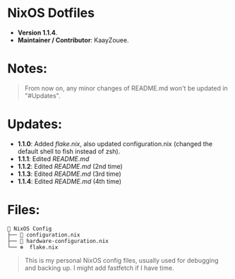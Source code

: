                                                                                                                               
                                                                                                                              
# NixOS Dotfiles
- **Version 1.1.4**.
- **Maintainer / Contributor**: KaayZouee.

# Notes:
> From now on, any minor changes of README.md won't be updated in "#Updates".

# Updates:
- **1.1.0**: Added *flake.nix*, also updated configuration.nix (changed the default shell to fish instead of zsh).
- **1.1.1**: Edited *README.md*
- **1.1.2**: Edited *README.md* (2nd time)
- **1.1.3**: Edited *README.md* (3rd time)
- **1.1.4**: Edited *README.md* (4th time)

# Files:
```
📂 NixOS Config
├── 🌿 configuration.nix
├── 🌿 hardware-configuration.nix
└── ❄️  flake.nix
```


> This is my personal NixOS config files, usually used for debugging and backing up. I might add fastfetch if I have time.
